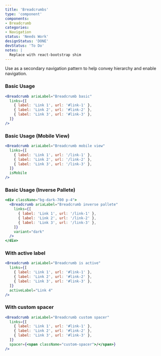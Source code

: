 ```yaml
---
title: 'Breadcrumbs'
type: 'component'
components:
- Breadcrumb
categories:
- Navigation
status: 'Needs Work'
designStatus: 'DONE'
devStatus: 'To Do'
notes: |
  Replace with react-bootstrap shim
---
```


Use as a secondary navigation pattern to help convey hierarchy and enable navigation.

### Basic Usage

```jsx live
<Breadcrumb ariaLabel="Breadcrumb basic"
  links={[
    { label: 'Link 1', url: '#link-1' },
    { label: 'Link 2', url: '#link-2' },
    { label: 'Link 3', url: '#link-3' },
  ]}
/>
```

### Basic Usage (Mobile View)

```jsx live
<Breadcrumb ariaLabel="Breadcrumb mobile view"
  links={[
    { label: 'Link 1', url: '/link-1' },
    { label: 'Link 2', url: '/link-2' },
    { label: 'Link 3', url: '/link-3' },
  ]}
  isMobile
/>
```

### Basic Usage (Inverse Pallete)

```jsx live
<div className="bg-dark-700 p-4">
  <Breadcrumb ariaLabel="Breadcrumb inverse pallete"
    links={[
      { label: 'Link 1', url: '/link-1' },
      { label: 'Link 2', url: '/link-2' },
      { label: 'Link 3', url: '/link-3' },
    ]}
    variant="dark"
  />
</div>
```

### With active label

```jsx live
<Breadcrumb ariaLabel="Breadcrumb is active"
  links={[
    { label: 'Link 1', url: '#link-1' },
    { label: 'Link 2', url: '#link-2' },
    { label: 'Link 3', url: '#link-3' },
  ]}
  activeLabel="Link 4"
/>
```

### With custom spacer

```jsx live
<Breadcrumb ariaLabel="Breadcrumb custom spacer"
  links={[
    { label: 'Link 1', url: '#link-1' },
    { label: 'Link 2', url: '#link-2' },
    { label: 'Link 3', url: '#link-3' },
  ]}
  spacer={<span className="custom-spacer">/</span>}
/>
```

<guide
  events="`clickHandler`"
  selectors="`pgn__breadcrumb`"
/>
